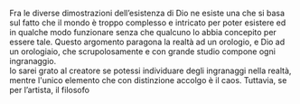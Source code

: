---
---
Fra le diverse dimostrazioni dell’esistenza di Dio ne esiste una che si basa sul fatto che il mondo è troppo complesso e intricato per poter esistere ed in qualche modo funzionare senza che qualcuno lo abbia concepito per essere tale. Questo argomento paragona la realtà ad un orologio, e Dio ad un orologiaio, che scrupolosamente e con grande studio compone ogni ingranaggio.\
Io sarei grato al creatore se potessi individuare degli ingranaggi nella realtà, mentre l'unico elemento che con distinzione accolgo è il caos. Tuttavia, se per l’artista, il filosofo 
